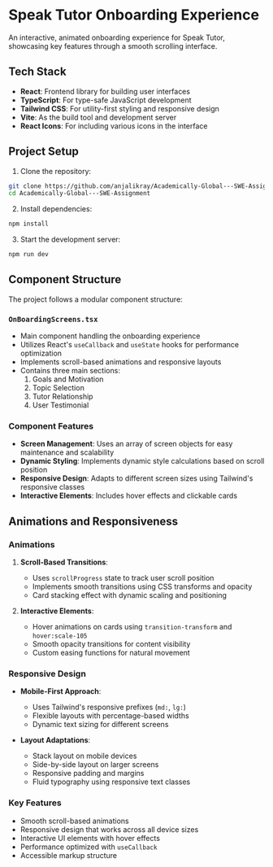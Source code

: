# Speak Tutor Onboarding Experience

An interactive, animated onboarding experience for Speak Tutor, showcasing key features through a smooth scrolling interface.

## Tech Stack

- **React**: Frontend library for building user interfaces
- **TypeScript**: For type-safe JavaScript development
- **Tailwind CSS**: For utility-first styling and responsive design
- **Vite**: As the build tool and development server
- **React Icons**: For including various icons in the interface

## Project Setup

1. Clone the repository:
```bash
git clone https://github.com/anjalikray/Academically-Global---SWE-Assignment.git
cd Academically-Global---SWE-Assignment
```

2. Install dependencies:
```bash
npm install
```

3. Start the development server:
```bash
npm run dev
```

## Component Structure

The project follows a modular component structure:

### `OnBoardingScreens.tsx`
- Main component handling the onboarding experience
- Utilizes React's `useCallback` and `useState` hooks for performance optimization
- Implements scroll-based animations and responsive layouts
- Contains three main sections:
  1. Goals and Motivation
  2. Topic Selection
  3. Tutor Relationship
  4. User Testimonial

### Component Features

- **Screen Management**: Uses an array of screen objects for easy maintenance and scalability
- **Dynamic Styling**: Implements dynamic style calculations based on scroll position
- **Responsive Design**: Adapts to different screen sizes using Tailwind's responsive classes
- **Interactive Elements**: Includes hover effects and clickable cards

## Animations and Responsiveness

### Animations
1. **Scroll-Based Transitions**:
   - Uses `scrollProgress` state to track user scroll position
   - Implements smooth transitions using CSS transforms and opacity
   - Card stacking effect with dynamic scaling and positioning

2. **Interactive Elements**:
   - Hover animations on cards using `transition-transform` and `hover:scale-105`
   - Smooth opacity transitions for content visibility
   - Custom easing functions for natural movement

### Responsive Design
- **Mobile-First Approach**:
  - Uses Tailwind's responsive prefixes (`md:`, `lg:`)
  - Flexible layouts with percentage-based widths
  - Dynamic text sizing for different screens

- **Layout Adaptations**:
  - Stack layout on mobile devices
  - Side-by-side layout on larger screens
  - Responsive padding and margins
  - Fluid typography using responsive text classes

### Key Features
- Smooth scroll-based animations
- Responsive design that works across all device sizes
- Interactive UI elements with hover effects
- Performance optimized with `useCallback`
- Accessible markup structure

